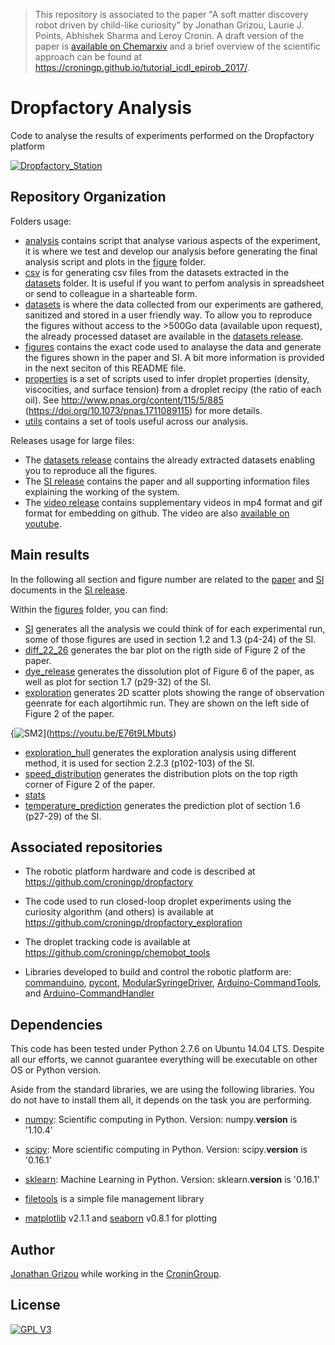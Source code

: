 >This repository is associated to the paper "A soft matter discovery robot driven by child-like curiosity" by Jonathan Grizou, Laurie J. Points, Abhishek Sharma and Leroy Cronin. A draft version of the paper is [available on Chemarxiv](https://chemrxiv.org/articles/A_Closed_Loop_Discovery_Robot_Driven_by_a_Curiosity_Algorithm_Discovers_Proto-Cells_That_Show_Complex_and_Emergent_Behaviours/6958334) and a brief overview of the scientific approach can be found at https://croningp.github.io/tutorial_icdl_epirob_2017/.

# Dropfactory Analysis

Code to analyse the results of experiments performed on the Dropfactory platform

[![Dropfactory_Station](https://github.com/croningp/dropfactory/raw/master/media/gif/dropfactory_stations_speedup.gif)](https://youtu.be/bY5OoRBJkf0)

## Repository Organization

Folders usage:
- [analysis](analysis) contains script that analyse various aspects of the experiment, it is where we test and develop our analysis before generating the final analysis script and plots in the [figure](figure) folder.
- [csv](csv) is for generating csv files from the datasets extracted in the [datasets](datasets) folder. It is useful if you want to perfom analysis in spreadsheet or send to colleague in a sharteable form.
- [datasets](datasets) is where the data collected from our experiments are gathered, sanitized and stored in a user friendly way. To allow you to reproduce the figures without access to the >500Go data (available upon request), the already processed dataset are available in the [datasets release](https://github.com/croningp/dropfactory_analysis/releases/tag/datasets).
- [figures](figures) contains the exact code used to analayse the data and generate the figures shown in the paper and SI. A bit more information is provided in the next seciton of this README file.
- [properties](properties) is a set of scripts used to infer droplet properties (density, viscocities, and surface tension) from a droplet recipy (the ratio of each oil). See http://www.pnas.org/content/115/5/885 (https://doi.org/10.1073/pnas.1711089115) for more details.
- [utils](utils) contains a set of tools useful across our analysis.

Releases usage for large files:
- The [datasets release](https://github.com/croningp/dropfactory_analysis/releases/tag/datasets) contains the already extracted datasets enabling you to reproduce all the figures.
- The [SI release](https://github.com/croningp/dropfactory_analysis/releases/tag/SI) contains the paper and all supporting information files explaining the working of the system.
- The [video release](https://github.com/croningp/dropfactory_analysis/releases/tag/video) contains supplementary videos in mp4 format and gif format for embedding on github. The video are also [available on youtube](https://www.youtube.com/playlist?list=PLBppiRCztuKo8gxq_kfcYM-5S_A-TlMU1).

## Main results

In the following all section and figure number are related to the [paper](https://github.com/croningp/dropfactory_analysis/releases/download/SI/Dropfactory_v50.pdf) and [SI](https://github.com/croningp/dropfactory_analysis/releases/download/SI/SI_v9.pdf) documents in the [SI release](https://github.com/croningp/dropfactory_analysis/releases/tag/SI).

Within the [figures](figures) folder, you can find:
- [SI](figures/SI) generates all the analysis we could think of for each experimental run, some of those figures are used in section 1.2 and 1.3 (p4-24) of the SI.
- [diff_22_26](figures/diff_22_26) generates the bar plot on the rigth side of Figure 2 of the paper.
- [dye_release](figures/dye_release) generates the dissolution plot of Figure 6 of the paper, as well as plot for section 1.7 (p29-32) of the SI. 
- [exploration](figures/exploration) generates 2D scatter plots showing the range of observation geenrate for each algortihmic run. They are shown on the left side of Figure 2 of the paper.

{![SM2](https://github.com/croningp/dropfactory_analysis/releases/download/video/Supplementary_Movie_2.gif)](https://youtu.be/E76t9LMbuts)


- [exploration_hull](figures/exploration_hull) generates the exploration analysis using different method, it is used for section 2.2.3 (p102-103) of the SI.
- [speed_distribution](figures/speed_distribution) generates the distribution plots on the top rigth corner of Figure 2 of the paper.
- [stats](figures/stats)
- [temperature_prediction](figures/temperature_prediction) generates the prediction plot of section 1.6 (p27-29) of the SI.


## Associated repositories

- The robotic platform hardware and code is described at https://github.com/croningp/dropfactory

- The code used to run closed-loop droplet experiments using the curiosity algorithm (and others) is available at https://github.com/croningp/dropfactory_exploration

- The droplet tracking code is available at https://github.com/croningp/chemobot_tools

- Libraries developed to build and control the robotic platform are: [commanduino](https://github.com/croningp/commanduino), [pycont](https://github.com/croningp/pycont), [ModularSyringeDriver](https://github.com/croningp/ModularSyringeDriver), [Arduino-CommandTools](https://github.com/croningp/Arduino-CommandTools), and [Arduino-CommandHandler](https://github.com/croningp/Arduino-CommandHandler)

## Dependencies

This code has been tested under Python 2.7.6 on Ubuntu 14.04 LTS. Despite all our efforts, we cannot guarantee everything will be executable on other OS or Python version.

Aside from the standard libraries, we are using the following libraries. You do not have to install them all, it depends on the task you are performing.

- [numpy](http://www.numpy.org/): Scientific computing in Python.
Version: numpy.__version__ is '1.10.4'

- [scipy](http://www.scipy.org/scipylib/index.html): More scientific computing in Python.
Version: scipy.__version__ is '0.16.1'

- [sklearn](http://scikit-learn.org/): Machine Learning in Python.
Version: sklearn.__version__ is '0.16.1'

- [filetools](https://github.com/jgrizou/filetools) is a simple file management library

- [matplotlib](https://matplotlib.org/) v2.1.1 and [seaborn](http://seaborn.pydata.org/) v0.8.1 for plotting

## Author

[Jonathan Grizou](http://jgrizou.com/) while working in the [CroninGroup](http://www.chem.gla.ac.uk/cronin/).

## License

[![GPL V3](https://www.gnu.org/graphics/gplv3-127x51.png)](https://www.gnu.org/licenses/gpl.html)
